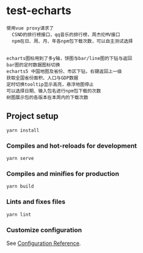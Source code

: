 # test-echarts
```
使用vue proxy请求了
  CSND的排行榜接口，qq音乐的排行榜，周杰伦MV接口
  npm在日、周、月、年各npm包下载次数，可以自主测试选择


echarts图标用到了多y轴，饼图与bar/line图的下钻与返回
bar图的定时数据图标切换
echarts5 中国地图及省份、市区下钻，右键返回上一级
获取全国省份面积、人口与GDP数据
定时切换tooltip显示高亮，悬浮地图停止
可以选择日期、输入包名进行npm包下载的次数
树图展示包的各版本在本周内的下载次数
```

## Project setup
```
yarn install
```

### Compiles and hot-reloads for development
```
yarn serve
```

### Compiles and minifies for production
```
yarn build
```

### Lints and fixes files
```
yarn lint
```

### Customize configuration
See [Configuration Reference](https://cli.vuejs.org/config/).
